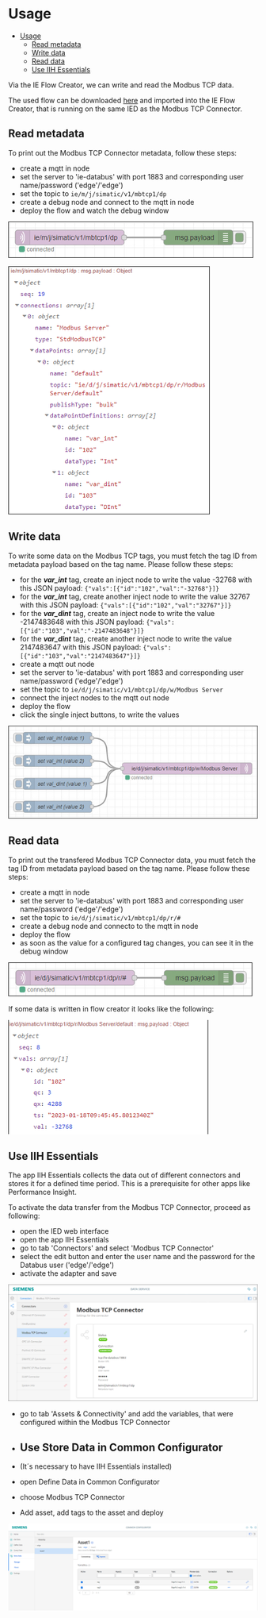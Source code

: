 # Usage

- [Usage](#usage)
  - [Read metadata](#read-metadata)
  - [Write data](#write-data)
  - [Read data](#read-data)
  - [Use IIH Essentials](#use-IIH-Essentials)
  
Via the IE Flow Creator, we can write and read the Modbus TCP data.

The used flow can be downloaded [here](/src/flow.json) and imported into the IE Flow Creator, that is running on the same IED as the Modbus TCP Connector.

## Read metadata

To print out the Modbus TCP Connector metadata, follow these steps:

- create a mqtt in node
- set the server to 'ie-databus' with port 1883 and corresponding user name/password ('edge'/'edge')
- set the topic to `ie/m/j/simatic/v1/mbtcp1/dp`
- create a debug node and connect to the mqtt in node
- deploy the flow and watch the debug window

![metadata_flow](/docs/graphics/Metadata_Flow.png)

![metadata](/docs/graphics/Metadata.png)


## Write data

To write some data on the Modbus TCP tags, you must fetch the tag ID from metadata payload based on the tag name. Please follow these steps:

- for the ***var_int*** tag, create an inject node to write the value -32768 with this JSON payload: `{"vals":[{"id":"102","val":"-32768"}]}`
- for the ***var_int*** tag, create another inject node to write the value 32767 with this JSON payload: `{"vals":[{"id":"102","val":"32767"}]}`
- for the ***var_dint*** tag, create an inject node to write the value -2147483648 with this JSON payload: `{"vals":[{"id":"103","val":"-2147483648"}]}`
- for the ***var_dint*** tag, create another inject node to write the value 2147483647 with this JSON payload: `{"vals":[{"id":"103","val":"2147483647"}]}`
- create a mqtt out node
- set the server to 'ie-databus' with port 1883 and corresponding user name/password ('edge'/'edge')
- set the topic to `ie/d/j/simatic/v1/mbtcp1/dp/w/Modbus Server`
- connect the inject nodes to the mqtt out node
- deploy the flow
- click the single inject buttons, to write the values

![write_data_flow](/docs/graphics/Write_Data_Flow.png)

## Read data

To print out the transfered Modbus TCP Connector data, you must fetch the tag ID from metadata payload based on the tag name. Please follow these steps:

- create a mqtt in node
- set the server to 'ie-databus' with port 1883 and corresponding user name/password ('edge'/'edge')
- set the topic to `ie/d/j/simatic/v1/mbtcp1/dp/r/#`
- create a debug node and connecto to the mqtt in node
- deploy the flow
- as soon as the value for a configured tag changes, you can see it in the debug window

![read_data_flow](/docs/graphics/Read_Data_Flow.png)

If some data is written in flow creator it looks like the following:

![read_1](/docs/graphics/Read_1.png)


## Use IIH Essentials
The app IIH Essentials collects the data out of different connectors and stores it for a defined time period. This is a prerequisite for other apps like Performance Insight.

To activate the data transfer from the Modbus TCP Connector, proceed as following:

- open the IED web interface
- open the app IIH Essentials
- go to tab 'Connectors' and select 'Modbus TCP Connector'
- select the edit button and enter the user name and the password for the Databus user ('edge'/'edge')
- activate the adapter and save

![DataServiceAdapter](/docs/graphics/DataService_Adapter.png)

- go to tab 'Assets & Connectivity' and add the variables, that were configured within the Modbus TCP Connector

- ## Use Store Data in Common Configurator
- (It´s necessary to have IIH Essentials installed)
- open Define Data in Common Configurator
- choose Modbus TCP Connector
- Add asset, add tags to the asset and deploy

![DataServiceAdapter](/docs/graphics/Storedata.png)

